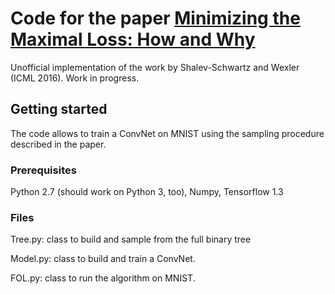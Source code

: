 # Code for the paper [Minimizing the Maximal Loss: How and Why](https://arxiv.org/pdf/1602.01690.pdf)

Unofficial implementation of the work by Shalev-Schwartz and Wexler (ICML 2016). Work in progress.

## Getting started

The code allows to train a ConvNet on MNIST using the sampling procedure described in the paper. 

### Prerequisites

Python 2.7 (should work on Python 3, too), Numpy, Tensorflow 1.3 

### Files

Tree.py: class to build and sample from the full binary tree

Model.py: class to build and train a ConvNet.

FOL.py: class to run the algorithm on MNIST. 

